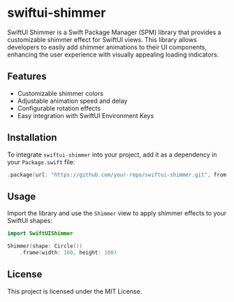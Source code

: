 # swiftui-shimmer

SwiftUI Shimmer is a Swift Package Manager (SPM) library that provides a customizable shimmer effect for SwiftUI views. This library allows developers to easily add shimmer animations to their UI components, enhancing the user experience with visually appealing loading indicators.

## Features
- Customizable shimmer colors
- Adjustable animation speed and delay
- Configurable rotation effects
- Easy integration with SwiftUI Environment Keys

## Installation
To integrate `swiftui-shimmer` into your project, add it as a dependency in your `Package.swift` file:

```swift
.package(url: "https://github.com/your-repo/swiftui-shimmer.git", from: "1.0.0")
```

## Usage
Import the library and use the `Shimmer` view to apply shimmer effects to your SwiftUI shapes:

```swift
import SwiftUIShimmer

Shimmer(shape: Circle())
    .frame(width: 100, height: 100)
```

## License
This project is licensed under the MIT License.
